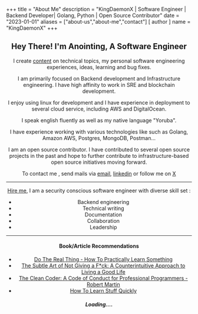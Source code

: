 +++
title = "About Me"
description = "KingDaemonX | Software Engineer | Backend Developer| Golang, Python | Open Source Contributor"
date = "2023-01-01"
aliases = ["about-us","about-me","contact"]
[ author ]
  name = "KingDaemonX"
+++

<div align="center">

## Hey There! I'm Anointing, A Software Engineer


I create [content](https://dev.to/han_kami) on technical topics, my personal software engineering experiences, ideas, learning and bug fixes.



I am primarily focused on Backend development and Infrastructure engineering. I have high affinity to work in SRE and blockchain development.



I enjoy using linux for development and I have experience in deployment to several cloud service, including AWS and DigitalOcean.



I speak english fluently as well as my native language "Yoruba".



I have experience working with various technologies like such as Golang, Amazon AWS, Postgres, MongoDB, Postman...



I am an open source contributor. I have contributed to several open source projects in the past and hope to further contribute to infrastructure-based open source initiatives moving forward.



To contact me , send mails via [email](adetoyeanointing2002@gmail.com), [linkedin](https://www.linkedin.com/in/adetoye-anointing) or follow me on [X](https://twitter.com/KingDaemonX)


---


[Hire me](https://drive.google.com/file/d/1jdlRbdl-2vrUxb6LZaRiZXkuno-Nb7Q3/view?usp=sharing), I am a security conscious software engineer with diverse skill set :

- Backend engineering
- Technical writing
- Documentation
- Collaboration
- Leadership



---


#### Book/Article Recommendations

- [Do The Real Thing - How To Practically Learn Something](https://www.scotthyoung.com/blog/2020/0504/do-the-real-thing)
- [The Subtle Art of Not Giving a F\*ck: A Counterintuitive Approach to Living a Good Life](https://www.amazon.com/Subtle-Art-Not-Giving-Counterintuitive/dp/0062457713)
- [The Clean Coder: A Code of Conduct for Professional Programmers - Robert Martin](https://www.amazon.com/Clean-Coder-Conduct-Professional-Programmers/dp/013708107)
- [How To Learn Stuff Quickly](https://www.joshwcomeau.com/blog/how-to-learn-stuff-quickly/)

<!-- - [Computer Science Distilled: Learn The Art Of Solving Computational Problems - Wladston Ferreira Filho](https://www.amazon.com/Computer-Science-Distilled-Computational-Problems/dp/0997316020) -->

##### Loading....


</div>
